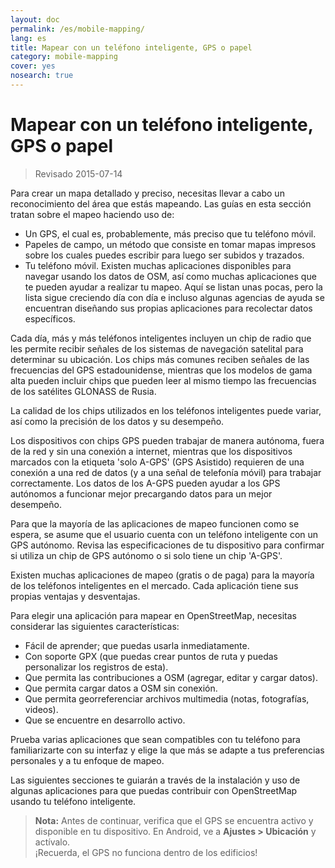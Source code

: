 ```yaml
---
layout: doc
permalink: /es/mobile-mapping/
lang: es
title: Mapear con un teléfono inteligente, GPS o papel
category: mobile-mapping
cover: yes
nosearch: true
---
```


Mapear con un teléfono inteligente, GPS o papel
=============================

> Revisado 2015-07-14  

Para crear un mapa detallado y preciso, necesitas llevar a cabo un reconocimiento del área que estás mapeando. Las guías en esta sección tratan sobre el mapeo haciendo uso de:  

- Un GPS, el cual es, probablemente, más preciso que tu teléfono móvil.  
- Papeles de campo, un método que consiste en tomar mapas impresos sobre los cuales puedes escribir para luego ser subidos y trazados.  
- Tu teléfono móvil. Existen muchas aplicaciones disponibles para navegar usando los datos de OSM, así como muchas aplicaciones que te pueden ayudar a realizar tu mapeo. Aquí se listan unas pocas, pero la lista sigue creciendo día con día e incluso algunas agencias de ayuda se encuentran diseñando sus propias aplicaciones para recolectar datos específicos.  

Cada día, más y más teléfonos inteligentes incluyen un chip de radio que les permite recibir señales de los sistemas de navegación satelital para determinar su ubicación. Los chips más comunes reciben señales de las frecuencias del GPS estadounidense, mientras que los modelos de gama alta pueden incluir chips que pueden leer al mismo tiempo las frecuencias de los satélites GLONASS de Rusia.  

La calidad de los chips utilizados en los teléfonos inteligentes puede variar, así como la precisión de los datos y su desempeño.  

Los dispositivos con chips GPS pueden trabajar de manera autónoma, fuera de la red y sin una conexión a internet, mientras que los dispositivos marcados con la etiqueta 'solo A-GPS' (GPS Asistido) requieren de una conexión a una red de datos (y a una señal de telefonía móvil) para trabajar correctamente. Los datos de los A-GPS pueden ayudar a los GPS autónomos a funcionar mejor precargando datos para un mejor desempeño.  

Para que la mayoría de las aplicaciones de mapeo funcionen como se espera, se asume que el usuario cuenta con un teléfono inteligente con un GPS autónomo. Revisa las especificaciones de tu dispositivo para confirmar si utiliza un chip de GPS autónomo o si solo tiene un chip 'A-GPS'.  

Existen muchas aplicaciones de mapeo (gratis o de paga) para la mayoría de los teléfonos inteligentes en el mercado. Cada aplicación tiene sus propias ventajas y desventajas.  

Para elegir una aplicación para mapear en OpenStreetMap, necesitas considerar las siguientes características:  

- Fácil de aprender; que puedas usarla inmediatamente.  
- Con soporte GPX (que puedas crear puntos de ruta y puedas personalizar los registros de esta).  
- Que permita las contribuciones a OSM (agregar, editar y cargar datos).  
- Que permita cargar datos a OSM sin conexión.  
- Que permita georreferenciar archivos multimedia (notas, fotografías, videos).  
- Que se encuentre en desarrollo activo.  

Prueba varias aplicaciones que sean compatibles con tu teléfono para familiarizarte con su interfaz y elige la que más se adapte a tus preferencias personales y a tu enfoque de mapeo.

<!-- Commenting for now since tables doesn't look very nice!

Aplicaciones recomendadas para teléfonos inteligentes  y PDAs
-----------------------------------------------------

| Application      | Usage  | Android  | Blackberry | iOS     | Windows |
| ---------------- | :----: | :------: | :--------: | :-----: | :-----: |
| Geopaparazzi     | m      | O        |            |         |         |
| GPS Essentials   | m      | O        |            |         |         |
| MapZen           | m:p    | O        |            | O       |         |
| Open GPS Tracker | m      | O        |            |         |         |
| OruxMaps         | m      | O        |            |         |         |
| OSMAnd           | m:n:p  | O        | O          | D       |         |
| OSMTracker       | m      | O        |            |         | O       |
| Vespucci         | m:f    | O        |            |         |         |

O - soportado, D - bajo desarrollo, m - mapeo, n - navegación, p - editor PDI, f - editor completo

 -->

Las siguientes secciones te guiarán a través de la instalación y uso de algunas aplicaciones para que puedas contribuir con OpenStreetMap usando tu teléfono inteligente.

> **Nota:** Antes de continuar, verifica que el GPS se encuentra activo y disponible en tu dispositivo. En Android, ve a **Ajustes > Ubicación** y actívalo.  
> ¡Recuerda, el GPS no funciona dentro de los edificios!
